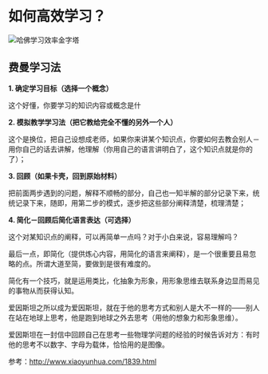 如何高效学习？
===

![哈佛学习效率金字塔](https://ws1.sinaimg.cn/large/006tNbRwgy1fxzje68ld6j30qj0p376x.jpg)


## 费曼学习法

**1. 确定学习目标（选择一个概念）**

这个好懂，你要学习的知识内容或概念是什

**2. 模拟教学学习法（把它教给完全不懂的另外一个人）**

这个是换位，把自己设想成老师，如果你来讲某个知识点，你要如何去教会别人－用你自己的话去讲解，他理解（你用自己的语言讲明白了，这个知识点就是你的了）；

**3. 回顾（如果卡壳，回到原始材料）**

把前面两步遇到的问题，解释不顺畅的部分，自己也一知半解的部分记录下来，统统记录下来，随即，用第二步的模式，逐步把这些部分阐释清楚，梳理清楚；

**4. 简化－回顾后简化语言表达（可选择）**

这个对某知识点的阐释，可以再简单一点吗？对于小白来说，容易理解吗？

最后一点，即简化（提供炼心内容，用简化的语言来阐释），是一个很重要且易忽略的点。所谓大道至简，要做到是很有难度的。

简化有一个技巧，就是运用类比，化抽象为形象，用形象思维去联系身边显而易见的事物从而获得认知。

爱因斯坦之所以成为爱因斯坦，就在于他的思考方式和别人是大不一样的——别人在站在地球上思考，他是跑到地球之外去思考（用他的想象力和形象思维）。

爱因斯坦在一封信中回顾自己在思考一些物理学问题的经验的时候告诉对方：有时他的思考不以数字、字母为载体，恰恰用的是图像。

参考：http://www.xiaoyunhua.com/1839.html
<!--stackedit_data:
eyJoaXN0b3J5IjpbNDI4MTcxNTMyXX0=
-->